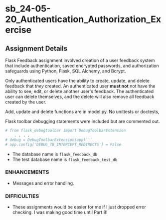 # sb_24-05-20_Authentication_Authorization_Exercise


## Assignment Details
Flask Feedback assignment involved creation of a user feedback system that include authentication, saved encrypted passwords, and authorization safeguards using Python, Flask, SQL Alchemy, and Bcrypt. 

Only authenticated users have the ability to create, update, and delete feedback that *they* created. An authenticated user **must not** not have the ability to see, edit, or delete another user's feedback. The authenticated user can delete themselves, and the delete will also remove all feedback created by the user.

Add, update and delete functions are in model.py. No unittests or doctests,

Flask toolbar debugging statements were included but are commented out.
```sh
# from flask_debugtoolbar import DebugToolbarExtension
    . . . .
# debug = DebugToolbarExtension(app)```
# app.config['DEBUG_TB_INTERCEPT_REDIRECTS'] = False
```

- The database name is ```flask_feedback_db```  
- The test database name is ```flask_feedback_test_db```


### ENHANCEMENTS
- Messages and error handling. 


### DIFFICULTIES 
- These assignments would be easier for me if I just dropped error checking. I was making good time until Part 8!



